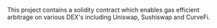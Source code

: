 This project contains a solidity contract which enables gas efficient arbitrage on various DEX's including Uniswap, Sushiswap and CurveFi.  